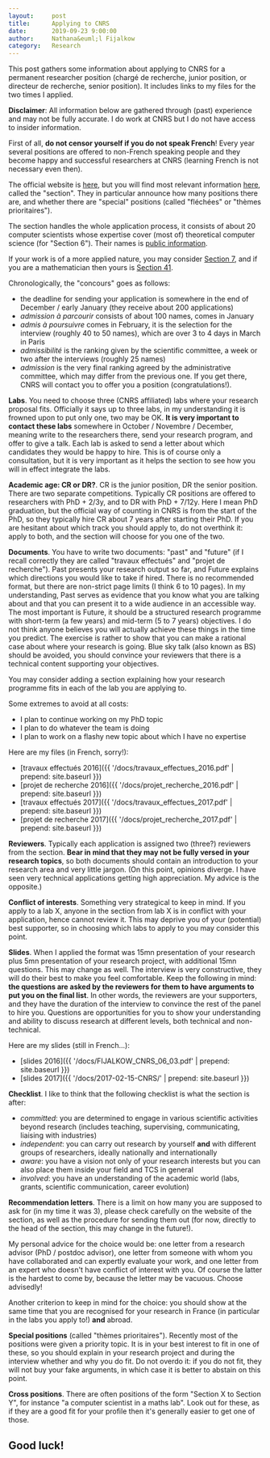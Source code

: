 ```yaml
---
layout:     post
title:      Applying to CNRS
date:       2019-09-23 9:00:00
author:     Nathana&euml;l Fijalkow
category:   Research
---
```


<p class="intro"><span class="dropcap">T</span>his post gathers some information about applying to CNRS for a permanent researcher position (chargé de recherche, junior position, 
or directeur de recherche, senior position).
It includes links to my files for the two times I applied.
</p>

**Disclaimer**: All information below are gathered through (past) experience and may not be fully accurate.
I do work at CNRS but I do not have access to insider information.

First of all, **do not censor yourself if you do not speak French**! Every year several positions are offered to non-French speaking people and they become happy and successful researchers at CNRS (learning French is not necessary even then).

The official website is [here](http://www.dgdr.cnrs.fr/drhchercheurs/concoursch/default-en.htm), but you will find most relevant information [here](http://cn6.fr/), called the "section".
They in particular announce how many positions there are, and whether there are "special" positions (called "fléchées" or "thèmes prioritaires").

The section handles the whole application process, it consists of about 20 computer scientists whose expertise cover (most of) theoretical computer science (for "Section 6"). 
Their names is [public information](https://members.loria.fr/SPerdrix/files/cn6/#Composition).

If your work is of a more applied nature, you may consider [Section 7](http://section7.cnrs.fr/), and if you are a mathematician then yours is [Section 41](http://cn.math.cnrs.fr/).

Chronologically, the "concours" goes as follows: 
* the deadline for sending your application is somewhere in the end of December / early January (they receive about 200 applications)
* _admission à parcourir_ consists of about 100 names, comes in January
* _admis à poursuivre_ comes in February, it is the selection for the interview (roughly 40 to 50 names), which are over 3 to 4 days in March in Paris
* _admissibilité_ is the ranking given by the scientific committee, a week or two after the interviews (roughly 25 names)
* _admission_ is the very final ranking agreed by the administrative committee, which may differ from the previous one.
If you get there, CNRS will contact you to offer you a position (congratulations!).

**Labs**. You need to choose three (CNRS affiliated) labs where your research proposal fits. Officially it says up to three labs, in my understanding it is frowned upon to put only one, two may be OK.
**It is very important to contact these labs** somewhere in October / Novembre / December, meaning write to the researchers there, send your research program, and offer to give a talk.
Each lab is asked to send a letter about which candidates they would be happy to hire. This is of course only a consultation, 
but it is very important as it helps the section to see how you will in effect integrate the labs.

**Academic age: CR or DR?**. CR is the junior position, DR the senior position. There are two separate competitions. 
Typically CR positions are offered to researchers with PhD + 2/3y, and to DR with PhD + 7/12y. 
Here I mean PhD graduation, but the official way of counting in CNRS is from the start of the PhD, so they typically hire CR about 7 years after starting their PhD.
If you are hesitant about which track you should apply to, do not overthink it: apply to both, and the section will choose for you one of the two.

**Documents**. You have to write two documents: "past" and "future" (if I recall correctly they are called "travaux effectués" and "projet de recherche"). 
Past presents your research output so far, and Future explains which directions you would like to take if hired.
There is no recommended format, but there are non-strict page limits (I think 6 to 10 pages).
In my understanding, Past serves as evidence that you know what you are talking about and that you can present it to a wide audience in an accessible way.
The most important is Future, it should be a structured research programme with short-term (a few years) and mid-term (5 to 7 years) objectives.
I do not think anyone believes you will actually achieve these things in the time you predict. The exercise is rather to show that you can make a rational case about where your research is going.
Blue sky talk (also known as BS) should be avoided, you should convince your reviewers that there is a technical content supporting your objectives.

You may consider adding a section explaining how your research programme fits in each of the lab you are applying to.

Some extremes to avoid at all costs:
* I plan to continue working on my PhD topic
* I plan to do whatever the team is doing
* I plan to work on a flashy new topic about which I have no expertise

Here are my files (in French, sorry!):
* [travaux effectués 2016]({{ '/docs/travaux_effectues_2016.pdf' | prepend: site.baseurl }})
* [projet de recherche 2016]({{ '/docs/projet_recherche_2016.pdf' | prepend: site.baseurl }})
* [travaux effectués 2017]({{ '/docs/travaux_effectues_2017.pdf' | prepend: site.baseurl }})
* [projet de recherche 2017]({{ '/docs/projet_recherche_2017.pdf' | prepend: site.baseurl }})

**Reviewers**. Typically each application is assigned two (three?) reviewers from the section. 
**Bear in mind that they may not be fully versed in your research topics**, so both documents should contain an introduction to your research area and very little jargon.
(On this point, opinions diverge. I have seen very technical applications getting high appreciation. My advice is the opposite.)

**Conflict of interests**. Something very strategical to keep in mind. If you apply to a lab X, anyone in the section from lab X is in conflict with your application, hence cannot review it.
This may deprive you of your (potential) best supporter, so in choosing which labs to apply to you may consider this point.

**Slides**. When I applied the format was 15mn presentation of your research plus 5mn presentation of your research project, with additional 15mn questions. This may change as well.
The interview is very constructive, they will do their best to make you feel comfortable.
Keep the following in mind: **the questions are asked by the reviewers for them to have arguments to put you on the final list**.
In other words, the reviewers are your supporters, and they have the duration of the interview to convince the rest of the panel to hire you.
Questions are opportunities for you to show your understanding and ability to discuss research at different levels, both technical and non-technical.

Here are my slides (still in French...):
* [slides 2016]({{ '/docs/FIJALKOW_CNRS_06_03.pdf' | prepend: site.baseurl }})
* [slides 2017]({{ '/docs/2017-02-15-CNRS/' | prepend: site.baseurl }})

**Checklist**. I like to think that the following checklist is what the section is after:
* _committed_: you are determined to engage in various scientific activities beyond research (includes teaching, supervising, communicating, liaising with industries)
* _independent_: you can carry out research by yourself **and** with different groups of researchers, ideally nationally and internationally 
* _aware_: you have a vision not only of your research interests but you can also place them inside your field and TCS in general 
* _involved_: you have an understanding of the academic world (labs, grants, scientific communication, career evolution)

**Recommendation letters**. There is a limit on how many you are supposed to ask for (in my time it was 3), please check carefully on the website of the section,
as well as the procedure for sending them out (for now, directly to the head of the section, this may change in the future!). 

My personal advice for the choice would be: 
one letter from a research advisor (PhD / postdoc advisor), 
one letter from someone with whom you have collaborated and can expertly evaluate your work,
and one letter from an expert who doesn't have conflict of interest with you.
Of course the latter is the hardest to come by, because the letter may be vacuous. Choose advisedly!

Another criterion to keep in mind for the choice: you should show at the same time that you are recognised for your research in France (in particular in the labs you apply to!) **and** abroad.

**Special positions** (called "thèmes prioritaires"). Recently most of the positions were given a priority topic.
It is in your best interest to fit in one of these, so you should explain in your research project and during the interview whether and why you do fit.
Do not overdo it: if you do not fit, they will not buy your fake arguments, in which case it is better to abstain on this point.

**Cross positions**. There are often positions of the form "Section X to Section Y", for instance "a computer scientist in a maths lab". 
Look out for these, as if they are a good fit for your profile then it's generally easier to get one of those.

## Good luck!

